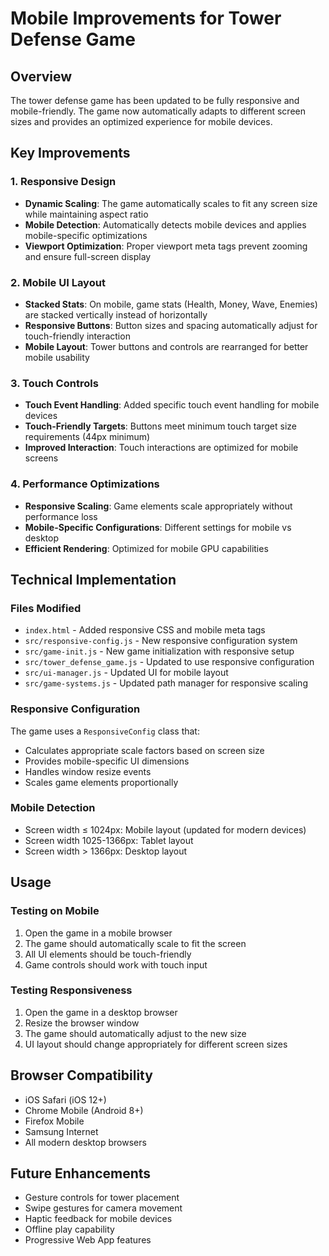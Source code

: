 # Mobile Improvements for Tower Defense Game

## Overview
The tower defense game has been updated to be fully responsive and mobile-friendly. The game now automatically adapts to different screen sizes and provides an optimized experience for mobile devices.

## Key Improvements

### 1. Responsive Design
- **Dynamic Scaling**: The game automatically scales to fit any screen size while maintaining aspect ratio
- **Mobile Detection**: Automatically detects mobile devices and applies mobile-specific optimizations
- **Viewport Optimization**: Proper viewport meta tags prevent zooming and ensure full-screen display

### 2. Mobile UI Layout
- **Stacked Stats**: On mobile, game stats (Health, Money, Wave, Enemies) are stacked vertically instead of horizontally
- **Responsive Buttons**: Button sizes and spacing automatically adjust for touch-friendly interaction
- **Mobile Layout**: Tower buttons and controls are rearranged for better mobile usability

### 3. Touch Controls
- **Touch Event Handling**: Added specific touch event handling for mobile devices
- **Touch-Friendly Targets**: Buttons meet minimum touch target size requirements (44px minimum)
- **Improved Interaction**: Touch interactions are optimized for mobile screens

### 4. Performance Optimizations
- **Responsive Scaling**: Game elements scale appropriately without performance loss
- **Mobile-Specific Configurations**: Different settings for mobile vs desktop
- **Efficient Rendering**: Optimized for mobile GPU capabilities

## Technical Implementation

### Files Modified
- `index.html` - Added responsive CSS and mobile meta tags
- `src/responsive-config.js` - New responsive configuration system
- `src/game-init.js` - New game initialization with responsive setup
- `src/tower_defense_game.js` - Updated to use responsive configuration
- `src/ui-manager.js` - Updated UI for mobile layout
- `src/game-systems.js` - Updated path manager for responsive scaling

### Responsive Configuration
The game uses a `ResponsiveConfig` class that:
- Calculates appropriate scale factors based on screen size
- Provides mobile-specific UI dimensions
- Handles window resize events
- Scales game elements proportionally

### Mobile Detection
- Screen width ≤ 1024px: Mobile layout (updated for modern devices)
- Screen width 1025-1366px: Tablet layout  
- Screen width > 1366px: Desktop layout

## Usage

### Testing on Mobile
1. Open the game in a mobile browser
2. The game should automatically scale to fit the screen
3. All UI elements should be touch-friendly
4. Game controls should work with touch input

### Testing Responsiveness
1. Open the game in a desktop browser
2. Resize the browser window
3. The game should automatically adjust to the new size
4. UI layout should change appropriately for different screen sizes

## Browser Compatibility
- iOS Safari (iOS 12+)
- Chrome Mobile (Android 8+)
- Firefox Mobile
- Samsung Internet
- All modern desktop browsers

## Future Enhancements
- Gesture controls for tower placement
- Swipe gestures for camera movement
- Haptic feedback for mobile devices
- Offline play capability
- Progressive Web App features 